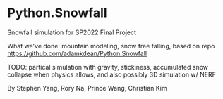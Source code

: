 Python.Snowfall
===============

Snowfall simulation for SP2022 Final Project

What we've done: mountain modeling, snow free falling, based on repo https://github.com/adamkdean/Python.Snowfall

TODO: partical simulation with gravity, stickiness, accumulated snow collapse when physics allows, and also possibly 3D simulation w/ NERF 

By Stephen Yang, Rory Na, Prince Wang, Christian Kim